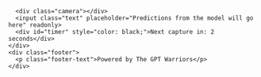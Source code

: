 
      <div class="camera"></div>
      <input class="text" placeholder="Predictions from the model will go here" readonly>
      <div id="timer" style="color: black;">Next capture in: 2 seconds</div>
    </div>
    <div class="footer">
      <p class="footer-text">Powered by The GPT Warriors</p>
    </div>
  </div>
  <script>
    const video = document.createElement('video');
    const canvas = document.createElement('canvas');
    const timerElement = document.getElementById('timer');
    const constraints = {
      video: true
    };
    navigator.mediaDevices.getUserMedia(constraints)
      .then((stream) => {
        video.srcObject = stream;
        video.onloadedmetadata = () => {
          video.play();
        };
        document.querySelector('.camera').appendChild(video);
      })
      .catch((err) => {
        console.log(err);
      });
    function captureAndSendImage() {
        // draw the current frame from the video onto the canvas
        canvas.width = video.videoWidth;
        canvas.height = video.videoHeight;
        canvas.getContext('2d').drawImage(video, 0, 0, canvas.width, canvas.height);
        // get base64 representation of the image data
        const imageData = canvas.toDataURL('image/png').replace(/^data:image\/\w+;base64,/, '');
        // send the image data to the backend
        fetch('http://localhost:8085/image', {
            method: 'POST',
            headers: {
                'Content-Type': 'application/json',
            },
            body: JSON.stringify({ image: imageData }),
        })
        .then(response => response.json())
        .then(data => {
            console.log(data.message);
        })
        .catch(error => {
            console.error('error:', error);
        });
    }
    // capture an image every 2 seconds
    setInterval(function() {
        captureAndSendImage();
        updateTimer();
    }, 2000);
    function updateTimer() {
        let seconds = 2;
        timerElement.textContent = `Next capture in: ${seconds} seconds`;
        const countdown = setInterval(() => {
            seconds--;
            timerElement.textContent = `Next capture in: ${seconds} seconds`;
            if (seconds <= 0) {
                clearInterval(countdown);
            }
        }, 1000);
    }
  </script>
</body>
